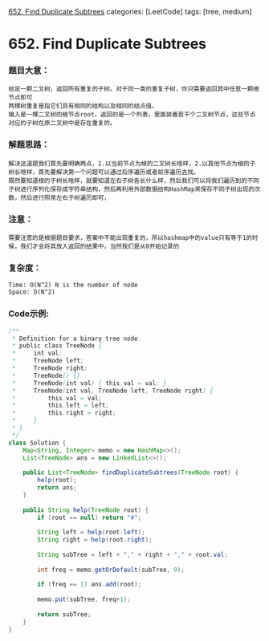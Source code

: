 [652. Find Duplicate Subtrees](https://leetcode.com/problems/find-duplicate-subtrees/)
categories: [LeetCode]
tags: [tree, medium] 
# 652. Find Duplicate Subtrees
### 题目大意：
    给定一颗二叉树，返回所有重复的子树。对于同一类的重复子树，你只需要返回其中任意一颗根节点即可
    两棵树重复是指它们具有相同的结构以及相同的结点值。
    输入是一棵二叉树的根节点root，返回的是一个列表，里面装着若干个二叉树节点，这些节点对应的子树在原二叉树中是存在重复的。
### 解题思路：
    解决这道题我们首先要明确两点，1.以当前节点为根的二叉树长啥样，2.以其他节点为根的子树长啥样，首先要解决第一个问题可以通过后序遍历或者前序遍历去找。
    既然要知道根的子树长啥样，就要知道左右子树各长什么样，然后我们可以将我们遍历到的不同子树进行序列化保存成字符串结构，然后再利用外部数据结构HashMap来保存不同子树出现的次数，然后进行照常左右子树遍历即可，
### 注意：
    需要注意的是根据题目要求，答案中不能出现重复的，所以hashmap中的value只有等于1的时候，我们才会将其放入返回的结果中，当然我们是从0开始记录的
### 复杂度：
    Time: O(N^2) N is the number of node
    Space: O(N^2)
### Code示例:
```Java
/**
 * Definition for a binary tree node.
 * public class TreeNode {
 *     int val;
 *     TreeNode left;
 *     TreeNode right;
 *     TreeNode() {}
 *     TreeNode(int val) { this.val = val; }
 *     TreeNode(int val, TreeNode left, TreeNode right) {
 *         this.val = val;
 *         this.left = left;
 *         this.right = right;
 *     }
 * }
 */
class Solution {
    Map<String, Integer> memo = new HashMap<>();
    List<TreeNode> ans = new LinkedList<>();
    
    public List<TreeNode> findDuplicateSubtrees(TreeNode root) {
        help(root);
        return ans;
    }
    
    public String help(TreeNode root) {
        if (root == null) return "#";
        
        String left = help(root.left);
        String right = help(root.right);
        
        String subTree = left + "," + right + "," + root.val;
        
        int freq = memo.getOrDefault(subTree, 0);
        
        if (freq == 1) ans.add(root);
        
        memo.put(subTree, freq+1);
        
        return subTree;
    }
}
```

